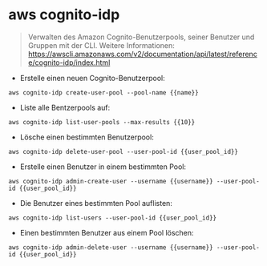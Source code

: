 # aws cognito-idp

> Verwalten des Amazon Cognito-Benutzerpools, seiner Benutzer und Gruppen mit der CLI.
> Weitere Informationen: <https://awscli.amazonaws.com/v2/documentation/api/latest/reference/cognito-idp/index.html>

- Erstelle einen neuen Cognito-Benutzerpool:

`aws cognito-idp create-user-pool --pool-name {{name}}`

- Liste alle Bentzerpools auf:

`aws cognito-idp list-user-pools --max-results {{10}}`

- Lösche einen bestimmten Benutzerpool:

`aws cognito-idp delete-user-pool --user-pool-id {{user_pool_id}}`

- Erstelle einen Benutzer in einem bestimmten Pool:

`aws cognito-idp admin-create-user --username {{username}} --user-pool-id {{user_pool_id}}`

- Die Benutzer eines bestimmten Pool auflisten:

`aws cognito-idp list-users --user-pool-id {{user_pool_id}}`

- Einen bestimmten Benutzer aus einem Pool löschen:

`aws cognito-idp admin-delete-user --username {{username}} --user-pool-id {{user_pool_id}}`
